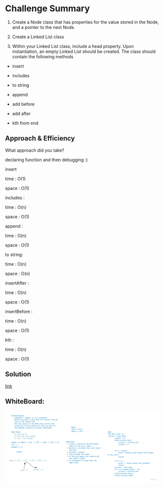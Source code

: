# Challenge Summary

1. Create a Node class that has properties for the value stored in the Node, and a pointer to the next Node.

2. Create a Linked List class

3. Within your Linked List class, include a head property.
Upon instantiation, an empty Linked List should be created.
The class should contain the following methods

* insert

* includes

* to string

* append

* add before

* add after

* kth from end

## Approach & Efficiency
What approach did you take? 

declaring function and then debugging :)

insert 

 time : O(1) 

 space : O(1)

includes : 

time : O(n) 

space : O(1)

append :

time : O(n) 

space : O(1)

to string: 

time : O(n) 

space : O(n)

insertAfter : 

time : O(n) 

space : O(1)

insertBefore : 

time : O(n) 

space : O(1)

kth : 

time : O(n)

space : O(1)

## Solution

[link](linked_list.py)


## WhiteBoard:

![kth](kth1.jpg)